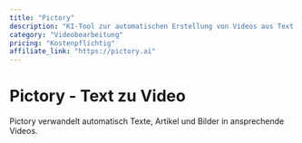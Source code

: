 ```yaml
---
title: "Pictory"
description: "KI-Tool zur automatischen Erstellung von Videos aus Text und Bildern"
category: "Videobearbeitung"
pricing: "Kostenpflichtig"
affiliate_link: "https://pictory.ai"
---
```


# Pictory - Text zu Video

Pictory verwandelt automatisch Texte, Artikel und Bilder in ansprechende Videos.